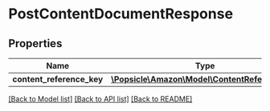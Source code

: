 # PostContentDocumentResponse

## Properties
Name | Type | Description | Notes
------------ | ------------- | ------------- | -------------
**content_reference_key** | [**\Popsicle\Amazon\Model\ContentReferenceKey**](ContentReferenceKey.md) |  | 

[[Back to Model list]](../../README.md#documentation-for-models) [[Back to API list]](../../README.md#documentation-for-api-endpoints) [[Back to README]](../../README.md)

